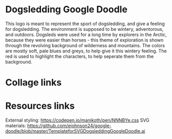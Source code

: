 # Dogsledding Google Doodle
This logo is meant to represent the sport of dogsledding, and give a feeling for dogsledding. The environment is supposed to be wintery, adventorous, and outdoors. Dogsleds were used for a long time by explorers in the Arctic, because they were easier than horses - this theme of exploration is shown through the revolving background of wilderness and mountains. The colors are mostly soft, pale blues and greys, to help give it this wintery feeling. The red is used to highlight the characters, to help seperate them from the background.
# Collage links

# Resources links
External styling: https://codepen.io/manikoth/pen/NNNBYe.css
SVG materials: https://github.com/ejohnson24/google-doodle/blob/master/TemplateforSVGDogsleddingGoogleDoodle.ai
